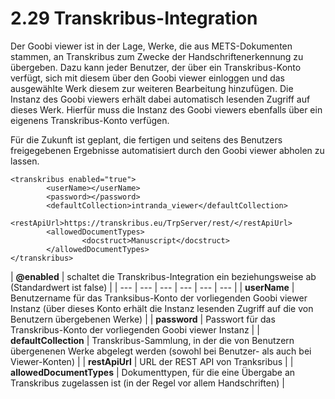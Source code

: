 # 2.29 Transkribus-Integration

Der Goobi viewer ist in der Lage, Werke, die aus METS-Dokumenten stammen, an Transkribus zum Zwecke der Handschriftenerkennung zu übergeben. Dazu kann jeder Benutzer, der über ein Transkribus-Konto verfügt, sich mit diesem über den Goobi viewer einloggen und das ausgewählte Werk diesem zur weiteren Bearbeitung hinzufügen. Die Instanz des Goobi viewers erhält dabei automatisch lesenden Zugriff auf dieses Werk. Hierfür muss die Instanz des Goobi viewers ebenfalls über ein eigenens Transkribus-Konto verfügen.

Für die Zukunft ist geplant, die fertigen und seitens des Benutzers freigegebenen Ergebnisse automatisiert durch den Goobi viewer abholen zu lassen.

```markup
<transkribus enabled="true">
        <userName></userName>
        <password></password>
        <defaultCollection>intranda_viewer</defaultCollection>
        <restApiUrl>https://transkribus.eu/TrpServer/rest/</restApiUrl>
        <allowedDocumentTypes>
                <docstruct>Manuscript</docstruct>
        </allowedDocumentTypes>
</transkribus>
```

| **@enabled** | schaltet die Transkribus-Integration ein beziehungsweise ab \(Standardwert ist false\) |
| --- | --- | --- | --- | --- | --- |
| **userName** | Benutzername für das Tranksibus-Konto der vorliegenden Goobi viewer Instanz \(über dieses Konto erhält die Instanz lesenden Zugriff auf die von Benutzern übergebenen Werke\) |
| **password** | Passwort für das Transkribus-Konto der vorliegenden Goobi viewer Instanz |
| **defaultCollection** | Transkribus-Sammlung, in der die von Benutzern übergenenen Werke abgelegt werden \(sowohl bei Benutzer- als auch bei Viewer-Konten\) |
| **restApiUrl** | URL der REST API von Tranksribus |
| **allowedDocumentTypes** | Dokumenttypen, für die eine Übergabe an Transkribus zugelassen ist \(in der Regel vor allem Handschriften\) |

